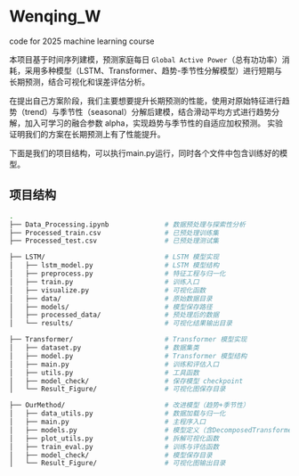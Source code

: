 # Wenqing_W
code for 2025 machine learning course

本项目基于时间序列建模，预测家庭每日 `Global Active Power`（总有功功率）消耗，采用多种模型（LSTM、Transformer、趋势-季节性分解模型）进行短期与长期预测，结合可视化和误差评估分析。

在提出自己方案阶段，我们主要想要提升长期预测的性能，使用对原始特征进行趋势（trend）与季节性（seasonal）分解后建模，结合滑动平均方式进行趋势分解，加入可学习的融合参数 alpha，实现趋势与季节性的自适应加权预测。
实验证明我们的方案在长期预测上有了性能提升。

下面是我们的项目结构，可以执行main.py运行，同时各个文件中包含训练好的模型。

##  项目结构

```bash
.
├── Data_Processing.ipynb              # 数据预处理与探索性分析
├── Processed_train.csv                # 已预处理训练集
├── Processed_test.csv                 # 已预处理测试集

├── LSTM/                              # LSTM 模型实现
│   ├── lstm_model.py                  # LSTM 模型结构
│   ├── preprocess.py                  # 特征工程与归一化
│   ├── train.py                       # 训练入口
│   ├── visualize.py                   # 可视化函数
│   ├── data/                          # 原始数据目录
│   ├── models/                        # 模型保存路径
│   ├── processed_data/                # 预处理后的数据
│   └── results/                       # 可视化结果输出目录

├── Transformer/                       # Transformer 模型实现
│   ├── dataset.py                     # 数据集类
│   ├── model.py                       # Transformer 模型结构
│   ├── main.py                        # 训练和评估入口
│   ├── utils.py                       # 工具函数
│   ├── model_check/                   # 保存模型 checkpoint
│   └── Result_Figure/                 # 可视化图保存目录

├── OurMethod/                         # 改进模型（趋势+季节性）
│   ├── data_utils.py                  # 数据加载与归一化
│   ├── main.py                        # 主程序入口
│   ├── models.py                      # 模型定义（含DecomposedTransformer）
│   ├── plot_utils.py                  # 拆解可视化函数
│   ├── train_eval.py                  # 训练与评估函数
│   ├── model_check/                   # 模型保存目录
│   └── Result_Figure/                 # 可视化图输出目录
